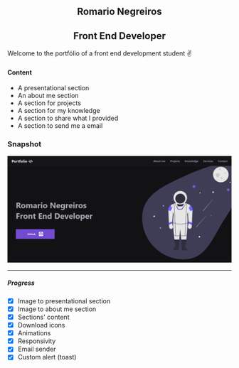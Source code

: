 <h2 style="text-align: center; font-weight: bold;">Romario Negreiros</h2>
<h2 style="text-align: center; font-weight: bold;">Front End Developer</h2>

Welcome to the portfólio of a front end development student ✌

#### Content
* A presentational section
* An about me section
* A section for projects
* A section for my knowledge
* A section to share what I provided
* A section to send me a email

### Snapshot
![Snapshot](./public/assets/snapshot.png)

-----------------------------------------------------------------------------------------------------------------------------

##### Progress
- [x] Image to presentational section
- [x] Image to about me section
- [x] Sections' content
- [x] Download icons
- [x] Animations
- [x] Responsivity
- [x] Email sender
- [x] Custom alert (toast)
